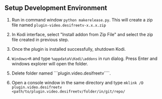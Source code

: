 
Setup Development Environment
------------------------------

1. Run in command window ```python makerelease.py```. This will create a zip file named ```plugin-video.desifreetv-x.x.x.zip```

2. In Kodi interface, select "Install addon from Zip File" and select the zip file created in previous step.

3. Once the plugin is installed successfully, shutdown Kodi.

4. ```Windows+R``` and type ```%appdata%\Kodi\addons```  in run dialog. Press Enter and windows explorer will open the folder.

5. Delete folder named ```plugin.video.desifreetv````.

6. Open a console window in the same directory and type ```mklink /D plugin.video.desifreetv <path/to/plugin.video.desifreetv/folder/in/git/repo/```
 
